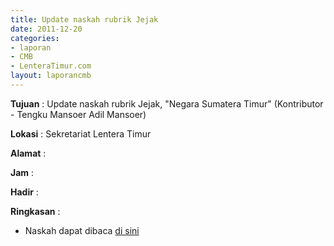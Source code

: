```yaml
---
title: Update naskah rubrik Jejak
date: 2011-12-20
categories:
- laporan
- CMB
- LenteraTimur.com
layout: laporancmb
---
```


**Tujuan** : Update naskah rubrik Jejak, "Negara Sumatera Timur" (Kontributor - Tengku Mansoer Adil Mansoer)

**Lokasi** : Sekretariat Lentera Timur

**Alamat** : 

**Jam** : 

**Hadir** : 

**Ringkasan** : 
* Naskah dapat dibaca [di sini](http://www.lenteratimur.com/2011/12/negara-sumatera-timur/)
